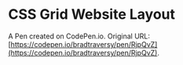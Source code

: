 # CSS Grid Website Layout

A Pen created on CodePen.io. Original URL: [https://codepen.io/bradtraversy/pen/RjpQvZ](https://codepen.io/bradtraversy/pen/RjpQvZ).



